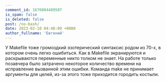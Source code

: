 ```yaml
---
comment_id: 1676004489507
is_spam: false
is_deleted: false
post: /no-bash/
date: 2023-02-10 04:48:09 +0000
author_fullname: 'Евгений'
---
```


У Makefile тоже громоздкий эзотерический синтаксис родом из 70-х, в котором очень легко ошибиться. Как в Makefile экранируются и раскрываются переменные никто толком не знает. На работе только позавчера было затрачено некоторое количество времени на исправление вызванной этим ошибки. Команда make не принимает аргументы для целей, из-за этого тоже приходится городить костыли.
